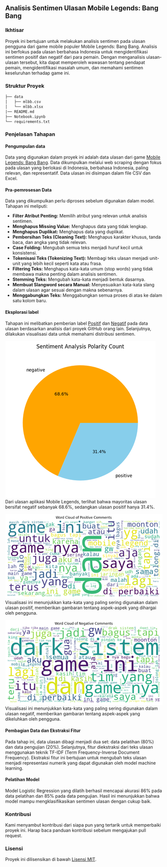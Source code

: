 ## Analisis Sentimen Ulasan Mobile Legends: Bang Bang
### Ikhtisar
Proyek ini bertujuan untuk melakukan analisis sentimen pada ulasan pengguna dari game mobile populer Mobile Legends: Bang Bang. Analisis ini berfokus pada ulasan berbahasa Indonesia untuk mengidentifikasi sentimen positif dan negatif dari para pemain. Dengan menganalisis ulasan-ulasan tersebut, kita dapat memperoleh wawasan tentang pendapat pemain, mengidentifikasi masalah umum, dan memahami sentimen keseluruhan terhadap game ini.
### Struktur Proyek
```
├── data
│   ├── mlbb.csv
│   └── mlbb.xlsx
|── README.md
├── Notebook.ipynb
└── requirements.txt
```
### Penjelasan Tahapan
#### Pengumpulan data
Data yang digunakan dalam proyek ini adalah data ulasan dari game [Mobile Legends: Bang Bang](https://play.google.com/store/search?q=mobile+legend&c=apps). Data dikumpulkan melalui web scraping dengan fokus pada ulasan yang berlokasi di Indonesia, berbahasa Indonesia, paling relevan, dan representatif. Data ulasan ini disimpan dalam file CSV dan Excel.
#### Pra-pemrosesan Data
Data yang dikumpulkan perlu diproses sebelum digunakan dalam model. Tahapan ini meliputi:
*   **Filter Atribut Penting:** Memilih atribut yang relevan untuk analisis sentimen.
*   **Menghapus Missing Value:** Menghapus data yang tidak lengkap.
*   **Menghapus Duplikat:** Menghapus data yang duplikat.
*   **Pembersihan Teks (Cleaning Text):** Menghapus karakter khusus, tanda baca, dan angka yang tidak relevan.
*   **Case Folding:** Mengubah semua teks menjadi huruf kecil untuk konsistensi.
*   **Tokenisasi Teks (Tokenizing Text):** Membagi teks ulasan menjadi unit-unit yang lebih kecil seperti kata atau frasa.
*   **Filtering Teks:** Menghapus kata-kata umum (stop words) yang tidak membawa makna penting dalam analisis sentimen.
*   **Stemming Teks:** Mengubah kata-kata menjadi bentuk dasarnya.
*   **Membuat Slangword secara Manual:** Menyesuaikan kata-kata slang dalam ulasan agar sesuai dengan makna sebenarnya.
*   **Menggabungkan Teks:** Menggabungkan semua proses di atas ke dalam satu kolom baru.
#### Eksplorasi label
Tahapan ini melibatkan pemberian label [Positif](https://raw.githubusercontent.com/angelmetanosaa/dataset/main/lexicon_positive.csv) dan  [Negatif](https://raw.githubusercontent.com/angelmetanosaa/dataset/main/lexicon_negative.csv) pada data ulasan berdasarkan analisis dari proyek GitHub orang lain. Selanjutnya, dilakukan visualisasi data untuk memahami distribusi sentimen.

![alt text](/image/image.png)<br>
Dari ulasan aplikasi Mobile Legends, terlihat bahwa mayoritas ulasan bersifat negatif sebanyak 68.6%, sedangkan ulasan positif hanya 31.4%.

![alt text](/image/Positif.png)<br>
Visualisasi ini menunjukkan kata-kata yang paling sering digunakan dalam ulasan positif, memberikan gambaran tentang aspek-aspek yang dihargai oleh pengguna.

![alt text](/image/Negatif.png)<br>
Visualisasi ini menunjukkan kata-kata yang paling sering digunakan dalam ulasan negatif, memberikan gambaran tentang aspek-aspek yang dikeluhkan oleh pengguna.
#### Pembagian Data dan Ekstraksi Fitur
Pada tahap ini, data ulasan dibagi menjadi dua set: data pelatihan (80%) dan data pengujian (20%). Selanjutnya, fitur diekstraksi dari teks ulasan menggunakan teknik TF-IDF (Term Frequency-Inverse Document Frequency). Ekstraksi fitur ini bertujuan untuk mengubah teks ulasan menjadi representasi numerik yang dapat digunakan oleh model machine learning.
#### Pelatihan Model
Model Logistic Regression yang dilatih berhasil mencapai akurasi 86% pada data pelatihan dan 85% pada data pengujian. Hasil ini menunjukkan bahwa model mampu mengklasifikasikan sentimen ulasan dengan cukup baik.
### Kontribusi
Kami menyambut kontribusi dari siapa pun yang tertarik untuk memperbaiki proyek ini. Harap baca panduan kontribusi sebelum mengajukan pull request.
### Lisensi
Proyek ini dilisensikan di bawah [Lisensi MIT]().